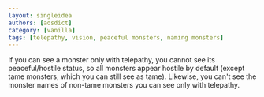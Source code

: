 ```yaml
---
layout: singleidea
authors: [aosdict]
category: [vanilla]
tags: [telepathy, vision, peaceful monsters, naming monsters]
---
```

If you can see a monster only with telepathy, you cannot see its peaceful/hostile status, so all monsters appear hostile by default (except tame monsters, which you can still see as tame). Likewise, you can't see the monster names of non-tame monsters you can see only with telepathy.
